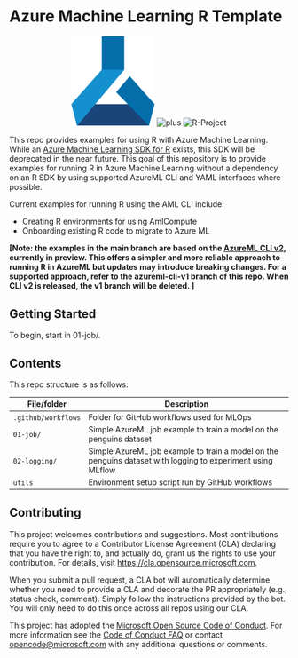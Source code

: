 # Azure Machine Learning R Template

<!-- 
Guidelines on README format: https://review.docs.microsoft.com/help/onboard/admin/samples/concepts/readme-template?branch=master

Guidance on onboarding samples to docs.microsoft.com/samples: https://review.docs.microsoft.com/help/onboard/admin/samples/process/onboarding?branch=master

Taxonomies for products and languages: https://review.docs.microsoft.com/new-hope/information-architecture/metadata/taxonomies?branch=master
-->

<p align="center">
  <img src="doc/media/aml_logo.png" width="150px" />
  <img src="https://i.ya-webdesign.com/images/a-plus-png-2.png" alt="plus" height="75"/>
  <img src="https://www.r-project.org/logo/Rlogo.png" alt="R-Project" width="180px"/>
</p>

This repo provides examples for using R with Azure Machine Learning. While an [Azure Machine Learning SDK for R](https://azure.github.io/azureml-sdk-for-r/) exists, this SDK will be deprecated in the near future. This goal of this repository is to provide examples for running R in Azure Machine Learning without a dependency on an R SDK by using supported AzureML CLI and YAML interfaces where possible.

Current examples for running R using the AML CLI include:
* Creating R environments for using AmlCompute
* Onboarding existing R code to migrate to Azure ML

**[Note: the examples in the main branch are based on the [AzureML CLI v2](https://docs.microsoft.com/en-us/azure/machine-learning/how-to-train-cli), currently in preview. This offers a simpler and more reliable approach to running R in AzureML but updates may introduce breaking changes. For a supported approach, refer to the azureml-cli-v1 branch of this repo. When CLI v2 is released, the v1 branch will be deleted. ]**
## Getting Started

To begin, start in 01-job/.

## Contents

This repo structure is as follows:

| File/folder       | Description                                |
|-------------------|--------------------------------------------|
| `.github/workflows`| Folder for GitHub workflows used for MLOps |
| `01-job/` | Simple AzureML job example to train a model on the penguins dataset |
| `02-logging/` | Simple AzureML job example to train a model on the penguins dataset with logging to experiment using MLflow |
| `utils` | Environment setup script run by GitHub workflows |

## Contributing

This project welcomes contributions and suggestions.  Most contributions require you to agree to a
Contributor License Agreement (CLA) declaring that you have the right to, and actually do, grant us
the rights to use your contribution. For details, visit https://cla.opensource.microsoft.com.

When you submit a pull request, a CLA bot will automatically determine whether you need to provide
a CLA and decorate the PR appropriately (e.g., status check, comment). Simply follow the instructions
provided by the bot. You will only need to do this once across all repos using our CLA.

This project has adopted the [Microsoft Open Source Code of Conduct](https://opensource.microsoft.com/codeofconduct/).
For more information see the [Code of Conduct FAQ](https://opensource.microsoft.com/codeofconduct/faq/) or
contact [opencode@microsoft.com](mailto:opencode@microsoft.com) with any additional questions or comments.
